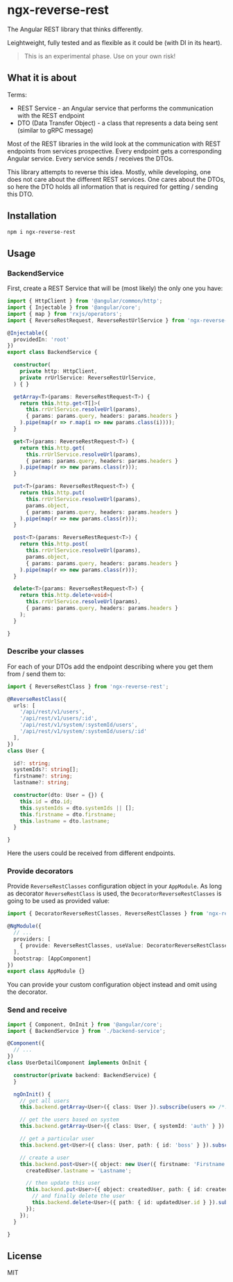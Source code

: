 # ngx-reverse-rest

The Angular REST library that thinks differently.

Leightweight, fully tested and as flexible as it could be (with DI in its heart).

> This is an experimental phase. Use on your own risk!

## What it is about

Terms:

- REST Service - an Angular service that performs the communication with the REST endpoint
- DTO (Data Transfer Object) - a class that represents a data being sent (similar to gRPC message)

Most of the REST libraries in the wild look at the communication with REST endpoints from services prospective. Every endpoint gets a corresponding Angular service. Every service sends / receives the DTOs.

This library attempts to reverse this idea. Mostly, while developing, one does not care about the different REST services. One cares about the DTOs, so here the DTO holds all information that is required for getting / sending this DTO.

## Installation

```sh
npm i ngx-reverse-rest
```

## Usage

### BackendService

First, create a REST Service that will be (most likely) the only one you have:

```ts
import { HttpClient } from '@angular/common/http';
import { Injectable } from '@angular/core';
import { map } from 'rxjs/operators';
import { ReverseRestRequest, ReverseRestUrlService } from 'ngx-reverse-rest';

@Injectable({
  providedIn: 'root'
})
export class BackendService {

  constructor(
    private http: HttpClient,
    private rrUrlService: ReverseRestUrlService,
  ) { }

  getArray<T>(params: ReverseRestRequest<T>) {
    return this.http.get<T[]>(
      this.rrUrlService.resolveUrl(params),
      { params: params.query, headers: params.headers }
    ).pipe(map(r => r.map(i => new params.class(i))));
  }

  get<T>(params: ReverseRestRequest<T>) {
    return this.http.get(
      this.rrUrlService.resolveUrl(params),
      { params: params.query, headers: params.headers }
    ).pipe(map(r => new params.class(r)));
  }

  put<T>(params: ReverseRestRequest<T>) {
    return this.http.put(
      this.rrUrlService.resolveUrl(params),
      params.object,
      { params: params.query, headers: params.headers }
    ).pipe(map(r => new params.class(r)));
  }

  post<T>(params: ReverseRestRequest<T>) {
    return this.http.post(
      this.rrUrlService.resolveUrl(params),
      params.object,
      { params: params.query, headers: params.headers }
    ).pipe(map(r => new params.class(r)));
  }

  delete<T>(params: ReverseRestRequest<T>) {
    return this.http.delete<void>(
      this.rrUrlService.resolveUrl(params),
      { params: params.query, headers: params.headers }
    );
  }

}
```

### Describe your classes

For each of your DTOs add the endpoint describing where you get them from / send them to:

```ts
import { ReverseRestClass } from 'ngx-reverse-rest';

@ReverseRestClass({
  urls: [
    '/api/rest/v1/users',
    '/api/rest/v1/users/:id',
    '/api/rest/v1/system/:systemId/users',
    '/api/rest/v1/system/:systemId/users/:id'
  ],
})
class User {

  id?: string;
  systemIds?: string[];
  firstname?: string;
  lastname?: string;

  constructor(dto: User = {}) {
    this.id = dto.id;
    this.systemIds = dto.systemIds || [];
    this.firstname = dto.firstname;
    this.lastname = dto.lastname;
  }

}
```

Here the users could be received from different endpoints.

### Provide decorators

Provide `ReverseRestClasses` configuration object in your `AppModule`. As long as decorator `ReverseRestClass` is used, the `DecoratorReverseRestClasses` is going to be used as provided value:

```ts
import { DecoratorReverseRestClasses, ReverseRestClasses } from 'ngx-reverse-rest';

@NgModule({
  // ...
  providers: [
    { provide: ReverseRestClasses, useValue: DecoratorReverseRestClasses },
  ],
  bootstrap: [AppComponent]
})
export class AppModule {}
```

You can provide your custom configuration object instead and omit using the decorator.

### Send and receive

```ts
import { Component, OnInit } from '@angular/core';
import { BackendService } from './backend-service';

@Component({
  // ...
})
class UserDetailComponent implements OnInit {

  constructor(private backend: BackendService) {
  }

  ngOnInit() {
    // get all users
    this.backend.getArray<User>({ class: User }).subscribe(users => /*...*/);

    // get the users based on system
    this.backend.getArray<User>({ class: User, { systemId: 'auth' } }).subscribe(users => /*...*/);

    // get a particular user
    this.backend.get<User>({ class: User, path: { id: 'boss' } }).subscribe(user => /*...*/);

    // create a user
    this.backend.post<User>({ object: new User({ firstname: 'Firstname' }) }).subscribe(createdUser => {
      createdUser.lastname = 'Lastname';

      // then update this user
      this.backend.put<User>({ object: createdUser, path: { id: createdUser.id } }).subscribe(updatedUser => {
        // and finally delete the user
        this.backend.delete<User>({ path: { id: updatedUser.id } }).subscribe(updatedUser => /*...*/);
      });
    });
  }

}
```

## License

MIT
